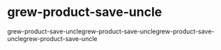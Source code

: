 # grew-product-save-uncle
grew-product-save-unclegrew-product-save-unclegrew-product-save-unclegrew-product-save-uncle
